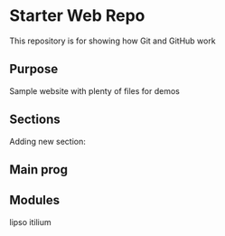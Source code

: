 # Starter Web Repo

This repository is for showing how Git and GitHub work

## Purpose

Sample website with plenty of files for demos

## Sections

Adding new section: 

## Main prog

## Modules

lipso itilium
